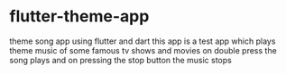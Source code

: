 # flutter-theme-app
theme song app using flutter and dart
this app is a test app which plays theme music of some famous tv shows and movies
on double press the song plays and on pressing the stop button the music stops
